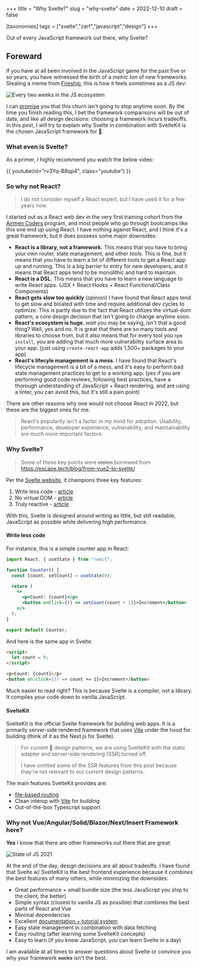 +++
title = "Why Svelte?"
slug = "why-svelte"
date = 2022-12-10
draft = false

[taxonomies]
tags = ["svelte","zarf","javascript","design"]
+++

Out of every JavaScript framework out there, why Svelte?

<!-- more -->

## Foreward

If you have at all been involved in the JavaScript game for the past five or so years,
you have witnessed the birth of a _metric ton_ of new frameworks. Stealing a meme from
[Fireship](https://www.youtube.com/c/Fireship), this is how it feels sometimes as a JS dev:

![Every two weeks in the JS ecosystem](https://yt3.ggpht.com/oFIfXatGGl0MAsJgmaWfsptcg5EEtAKuYN1FawRgfK9TWLZ6vY0AndQBqRNo9ccJMOMSbsvvSAbbJg=s800-nd-v1)

I can [promise](https://developer.mozilla.org/en-US/docs/Web/JavaScript/Reference/Global_Objects/Promise)
you that this churn isn't going to stop anytime soon. By the time you finish reading this, I bet the framework
comparisons will be out of date, and like all design decisions: choosing a framework incurs tradeoffs. In this post,
I will try to explain why Svelte in combination with SvelteKit is the chosen JavaScript framework for 🦄.

### What even is Svelte?

As a primer, I highly recommend you watch the below video:

{{ youtube(id="rv3Yq-B8qp4", class="youtube") }}

### So why not React?

> I do not consider myself a React expert, but I have used it for a few years now.

I started out as a React web dev in the very first training cohort from
the [Airmen Coders](https://airmencoders.us/) program, and most people
who go through bootcamps like this one end up using React. I have nothing
against React, and I think it's a great framework; but it does possess some major downsides:

- **React is a library, not a framework.**  This means that you have to
  bring your own router, state management, and other tools. This is
  fine, but it means that you have to learn a lot of different tools
  to get a React app up and running. This is a big barrier to entry
  for new developers, and it means that React apps tend to be
  monolithic and hard to maintain.
- **React is a DSL.**  This means that you have to learn a new language
  to write React apps. (JSX + React Hooks + React Functional/Class Components)
- **React gets slow too quickly** (opinion) I have found that React apps
  tend to get slow and bloated with time and require additional dev cycles
  to optimize. This is partly due to the fact that React utilizes the virtual-dom
  pattern, a core design decision that isn't going to change anytime soon.
- **React's ecosystem is huge**. _wait_ you may be saying, isn't that a good thing?
  Well, yes and no. It is great that there are so many tools and libraries
  to choose from, but it also means that for every tool you `npm install`, you
  are adding that much more vulnerability surface area to your app. (just using `create-react-app` adds 1,500+ packages to your app)
- **React's lifecyle management is a mess**. I have found that React's
  lifecycle management is a bit of a mess, and it's easy to perform bad state management
  practices to get to a working app.
  (yes if you are performing good code reviews, following best practices,
  have a thorough understanding of JavaScript + React rendering, and are using a linter,
  you can avoid this, but it's still a pain point)

There are other reasons why one would not choose React in 2022, but these are the
biggest ones for me.

> React's popularity isn't a factor in my mind for adoption. Usability, performance, developer experience, vulnerability, and maintainability are much more important factors.

### Why Svelte?

> Some of these key points were <s>stolen</s> borrowed from <https://escape.tech/blog/from-vue2-to-svelte/>

Per the [Svelte website](https://svelte.dev/), it champions three key features:

1. Write less code - [article](https://svelte.dev/blog/write-less-code)
2. No virtual DOM - [article](https://svelte.dev/blog/virtual-dom-is-pure-overhead)
3. Truly reactive - [article](https://svelte.dev/blog/svelte-3-rethinking-reactivity)

With this, Svelte is designed around writing as little, but still readable, JavaScript as possible while delivering high performance.

#### Write less code

For instance, this is a simple counter app in React:

```jsx
import React, { useState } from "react";

function Counter() {
  const [count, setCount] = useState(0);

  return (
    <>
      <p>Count: {count}</p>
      <button onClick={() => setCount(count + 1)}>Increment</button>
    </>
  );
}

export default Counter;
```

And here is the same app in Svelte:

```html
<script>
  let count = 0;
</script>

<p>Count: {count}</p>
<button on:click={() => count += 1}>Increment</button>
```

Much easier to read right? This is because Svelte is a compiler, not a library. It compiles your code down to vanilla JavaScript.

#### SvelteKit

SvelteKit is the official Svelte framework for building web apps. It is a
primarily server-side rendered framework that uses [Vite](https://vitejs.dev/)
under the hood for building (think of it as the Next.js for Svelte).

> For current 🦄 design patterns, we are using SvelteKit with the static adapter and server-side rendering (SSR) turned off.
>
> I have omitted some of the SSR features from this post because they're not relevant to our current design patterns.

The main features SvelteKit provides are:

- [file-based routing](https://kit.svelte.dev/docs/routing)
- Clean interop with [Vite](https://vitejs.dev/) for building
- Out-of-the-box Typescript support

### Why not Vue/Angular/Solid/Blazor/Next/Insert Framework here?

**Yes** I know that there are other frameworks out there that are great:

![State of JS 2021](https://stateofx-images.netlify.app/captures/js2021/en-US/front_end_frameworks_experience_ranking.png)

At the end of the day, design decisions are all about tradeoffs. I have
found that Svelte w/ SvelteKit is the best frontend experience because it _combines_ the best features of many others, while minimizing the downsides:

- Great performance + small bundle size (the less JavaScript you ship to the client, the better)
- Simple syntax (closest to vanilla JS as possible) that combines the best parts of React and Vue
- Minimal dependencies
- Excellent [documentation + tutorial system](https://svelte.dev/tutorial/basics)
- Easy state management in combination with data fetching
- Easy routing (after learning some SvelteKit concepts)
- Easy to learn (if you know JavaScript, you can learn Svelte in a day)

I am available at all times to answer questions about Svelte or convince you why your framework <s>sucks</s> isn't the best.

